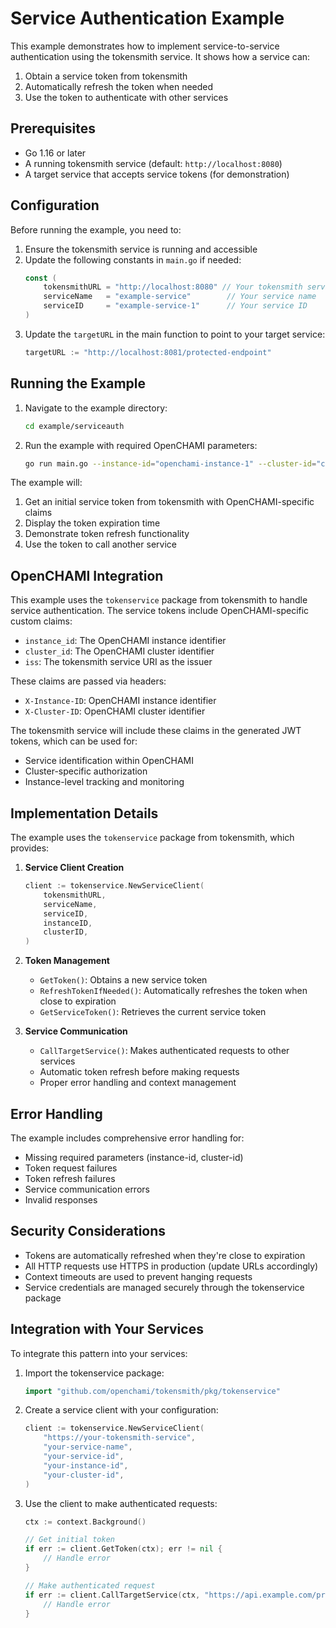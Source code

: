 <!--
Copyright © 2025 OpenCHAMI a Series of LF Projects, LLC

SPDX-License-Identifier: MIT
-->

# Service Authentication Example

This example demonstrates how to implement service-to-service authentication using the tokensmith service. It shows how a service can:
1. Obtain a service token from tokensmith
2. Automatically refresh the token when needed
3. Use the token to authenticate with other services

## Prerequisites

- Go 1.16 or later
- A running tokensmith service (default: `http://localhost:8080`)
- A target service that accepts service tokens (for demonstration)

## Configuration

Before running the example, you need to:

1. Ensure the tokensmith service is running and accessible
2. Update the following constants in `main.go` if needed:
   ```go
   const (
       tokensmithURL = "http://localhost:8080" // Your tokensmith service URL
       serviceName   = "example-service"        // Your service name
       serviceID     = "example-service-1"      // Your service ID
   )
   ```
3. Update the `targetURL` in the main function to point to your target service:
   ```go
   targetURL := "http://localhost:8081/protected-endpoint"
   ```

## Running the Example

1. Navigate to the example directory:
   ```bash
   cd example/serviceauth
   ```

2. Run the example with required OpenCHAMI parameters:
   ```bash
   go run main.go --instance-id="openchami-instance-1" --cluster-id="cluster-1"
   ```

The example will:
1. Get an initial service token from tokensmith with OpenCHAMI-specific claims
2. Display the token expiration time
3. Demonstrate token refresh functionality
4. Use the token to call another service

## OpenCHAMI Integration

This example uses the `tokenservice` package from tokensmith to handle service authentication. The service tokens include OpenCHAMI-specific custom claims:

- `instance_id`: The OpenCHAMI instance identifier
- `cluster_id`: The OpenCHAMI cluster identifier
- `iss`: The tokensmith service URI as the issuer

These claims are passed via headers:
- `X-Instance-ID`: OpenCHAMI instance identifier
- `X-Cluster-ID`: OpenCHAMI cluster identifier

The tokensmith service will include these claims in the generated JWT tokens, which can be used for:
- Service identification within OpenCHAMI
- Cluster-specific authorization
- Instance-level tracking and monitoring

## Implementation Details

The example uses the `tokenservice` package from tokensmith, which provides:

1. **Service Client Creation**
   ```go
   client := tokenservice.NewServiceClient(
       tokensmithURL,
       serviceName,
       serviceID,
       instanceID,
       clusterID,
   )
   ```

2. **Token Management**
   - `GetToken()`: Obtains a new service token
   - `RefreshTokenIfNeeded()`: Automatically refreshes the token when close to expiration
   - `GetServiceToken()`: Retrieves the current service token

3. **Service Communication**
   - `CallTargetService()`: Makes authenticated requests to other services
   - Automatic token refresh before making requests
   - Proper error handling and context management

## Error Handling

The example includes comprehensive error handling for:
- Missing required parameters (instance-id, cluster-id)
- Token request failures
- Token refresh failures
- Service communication errors
- Invalid responses

## Security Considerations

- Tokens are automatically refreshed when they're close to expiration
- All HTTP requests use HTTPS in production (update URLs accordingly)
- Context timeouts are used to prevent hanging requests
- Service credentials are managed securely through the tokenservice package

## Integration with Your Services

To integrate this pattern into your services:

1. Import the tokenservice package:
   ```go
   import "github.com/openchami/tokensmith/pkg/tokenservice"
   ```

2. Create a service client with your configuration:
   ```go
   client := tokenservice.NewServiceClient(
       "https://your-tokensmith-service",
       "your-service-name",
       "your-service-id",
       "your-instance-id",
       "your-cluster-id",
   )
   ```

3. Use the client to make authenticated requests:
   ```go
   ctx := context.Background()
   
   // Get initial token
   if err := client.GetToken(ctx); err != nil {
       // Handle error
   }
   
   // Make authenticated request
   if err := client.CallTargetService(ctx, "https://api.example.com/protected"); err != nil {
       // Handle error
   }
   ```